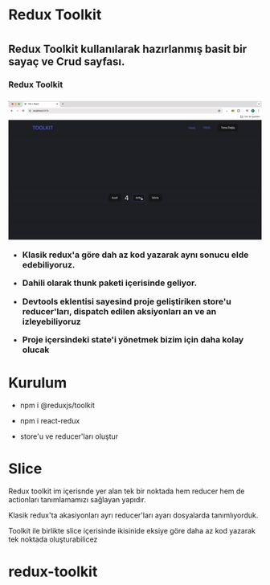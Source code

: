 <h1>Redux Toolkit<h1>

<h2> Redux Toolkit kullanılarak hazırlanmış basit bir sayaç ve Crud sayfası.</h2>

<h3>Redux Toolkit<h3>

<img src="redux-toolkit.gif"/>

- Klasik redux'a göre dah az kod yazarak aynı sonucu elde edebiliyoruz.

- Dahili olarak thunk paketi içerisinde geliyor.

- Devtools eklentisi sayesind proje geliştiriken store'u reducer'ları, dispatch edilen aksiyonları an ve an izleyebiliyoruz

- Proje içersindeki state'i yönetmek bizim için daha kolay olucak

# Kurulum

- npm i @reduxjs/toolkit

- npm i react-redux

- store'u ve reducer'ları oluştur

# Slice

Redux toolkit im içerisnde yer alan tek bir noktada hem reducer hem de actionları tanımlamamızı sağlayan yapıdır.

Klasik redux'ta akasiyonları ayrı reducer'ları ayarı dosyalarda tanımlıyorduk.

Toolkit ile birlikte slice içerisinde ikisinide eksiye göre daha az kod yazarak tek noktada oluşturabilicez
# redux-toolkit
